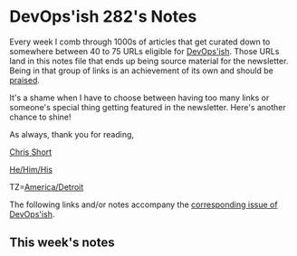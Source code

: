 # DevOps'ish 282's Notes

Every week I comb through 1000s of articles that get curated down to somewhere between 40 to 75 URLs eligible for [DevOps'ish](https://devopsish.com/?utm_campaign=282&utm_source=notes). Those URLs land in this notes file that ends up being source material for the newsletter. Being in that group of links is an achievement of its own and should be [praised](https://devopsish.com/praise/).

It's a shame when I have to choose between having too many links or someone's special thing getting featured in the newsletter. Here's another chance to shine!

As always, thank you for reading,

[Chris Short](https://chrisshort.me/?utm_campaign=282&utm_source=notes)  

[He/Him/His](https://pronoun.is/he?utm_campaign=devopsish&utm_source=282&utm_medium=notes)  

TZ=[America/Detroit](https://github.com/eggert/tz/blob/main/northamerica#L1154?utm_campaign=devopsish&utm_source=282&utm_medium=notes)

The following links and/or notes accompany the [corresponding issue of DevOps'ish](https://devopsish.com/?utm_campaign=282&utm_source=notes).

## This week's notes
